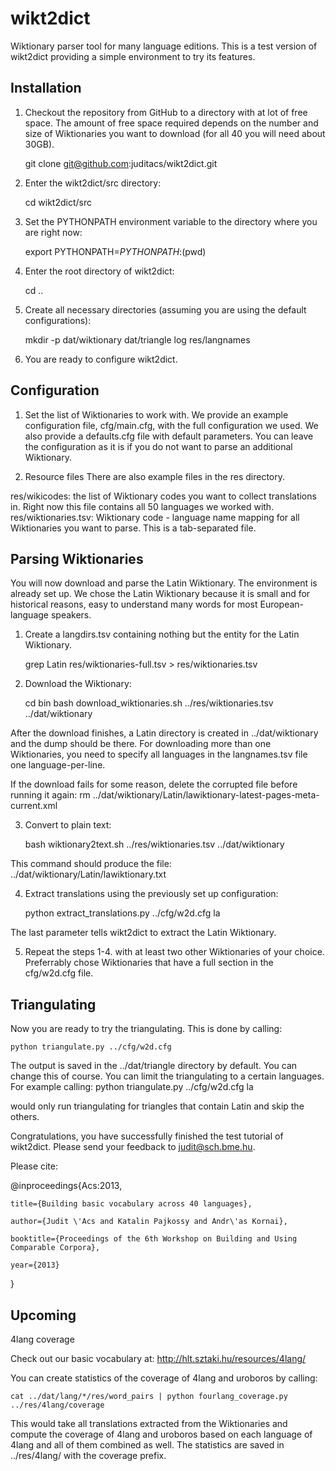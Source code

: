 # wikt2dict

Wiktionary parser tool for many language editions.
This is a test version of wikt2dict providing a simple environment to try its features.

## Installation
1. Checkout the repository from GitHub to a directory with at lot of free space.
The amount of free space required depends on the number and size of Wiktionaries
you want to download (for all 40 you will need about 30GB).

    git clone git@github.com:juditacs/wikt2dict.git

2. Enter the wikt2dict/src directory: 
    
    cd wikt2dict/src

3. Set the PYTHONPATH environment variable to the directory where you are right now:

    export PYTHONPATH=$PYTHONPATH:$(pwd)

4. Enter the root directory of wikt2dict:

    cd ..

5. Create all necessary directories (assuming you are using the default configurations):

    mkdir -p dat/wiktionary dat/triangle log res/langnames

5. You are ready to configure wikt2dict.


## Configuration
1. Set the list of Wiktionaries to work with.
We provide an example configuration file, cfg/main.cfg, with the full
configuration we used.
We also provide a defaults.cfg file with default parameters.
You can leave the configuration as it is if you do not want to parse an additional
Wiktionary.

2. Resource files
There are also example files in the res directory.

res/wikicodes: the list of Wiktionary codes you want to collect translations in.
   Right now this file contains all 50 languages we worked with.
res/wiktionaries.tsv: Wiktionary code - language name mapping for all Wiktionaries 
   you want to parse. This is a tab-separated file.

## Parsing Wiktionaries
You will now download and parse the Latin Wiktionary. The environment is already set up.
We chose the Latin Wiktionary because it is small and for historical reasons, easy 
to understand many words for most European-language speakers.
    
1. Create a langdirs.tsv containing nothing but the entity for the Latin Wiktionary.

    grep Latin res/wiktionaries-full.tsv > res/wiktionaries.tsv

2. Download the Wiktionary:

    cd bin
    bash download_wiktionaries.sh  ../res/wiktionaries.tsv ../dat/wiktionary

After the download finishes,
a Latin directory is created in ../dat/wiktionary and the dump should be there.
For downloading more than one Wiktionaries, you need to specify all languages in 
the langnames.tsv file one language-per-line.

If the download fails for some reason, delete the corrupted file before running it again:
    rm ../dat/wiktionary/Latin/lawiktionary-latest-pages-meta-current.xml

3. Convert to plain text:

    bash wiktionary2text.sh ../res/wiktionaries.tsv ../dat/wiktionary

This command should produce the file: ../dat/wiktionary/Latin/lawiktionary.txt

4. Extract translations using the previously set up configuration:

    python extract_translations.py ../cfg/w2d.cfg la

The last parameter tells wikt2dict to extract the Latin Wiktionary.

5. Repeat the steps 1-4. with at least two other Wiktionaries of your choice. 
Preferrably chose Wiktionaries that have a full section in the cfg/w2d.cfg file.

## Triangulating

Now you are ready to try the triangulating. This is done by calling:

    python triangulate.py ../cfg/w2d.cfg

The output is saved in the ../dat/triangle directory by default. You can change this of course.
You can limit the triangulating to a certain languages.
For example calling:
    python triangulate.py ../cfg/w2d.cfg la

would only run triangulating for triangles that contain Latin and skip the others.

Congratulations, you have successfully finished the test tutorial of wikt2dict.
Please send your feedback to judit@sch.bme.hu.

Please cite:

@inproceedings{Acs:2013,


    title={Building basic vocabulary across 40 languages},

    author={Judit \'Acs and Katalin Pajkossy and Andr\'as Kornai},

    booktitle={Proceedings of the 6th Workshop on Building and Using Comparable Corpora},

    year={2013}

}

## Upcoming

4lang coverage

Check out our basic vocabulary at: http://hlt.sztaki.hu/resources/4lang/

You can create statistics of the coverage of 4lang and uroboros by calling:

    cat ../dat/lang/*/res/word_pairs | python fourlang_coverage.py ../res/4lang/coverage

This would take all translations extracted from the Wiktionaries and compute
the coverage of 4lang and uroboros based on each language of 4lang and all of them
combined as well.
The statistics are saved in ../res/4lang/ with the coverage prefix.


